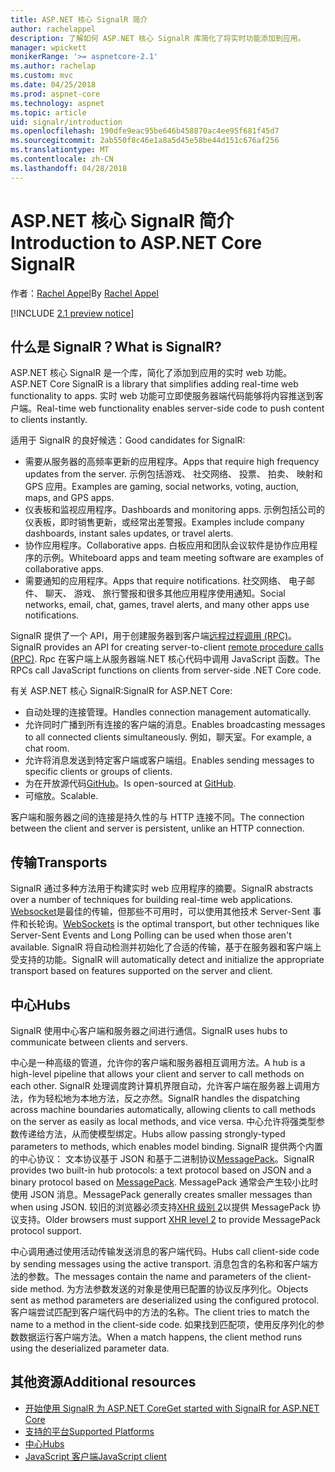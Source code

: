 ```yaml
---
title: ASP.NET 核心 SignalR 简介
author: rachelappel
description: 了解如何 ASP.NET 核心 SignalR 库简化了将实时功能添加到应用。
manager: wpickett
monikerRange: '>= aspnetcore-2.1'
ms.author: rachelap
ms.custom: mvc
ms.date: 04/25/2018
ms.prod: aspnet-core
ms.technology: aspnet
ms.topic: article
uid: signalr/introduction
ms.openlocfilehash: 190dfe9eac95be646b458870ac4ee95f681f45d7
ms.sourcegitcommit: 2ab550f8c46e1a8a5d45e58be44d151c676af256
ms.translationtype: MT
ms.contentlocale: zh-CN
ms.lasthandoff: 04/28/2018
---
```

# <a name="introduction-to-aspnet-core-signalr"></a><span data-ttu-id="9a201-103">ASP.NET 核心 SignalR 简介</span><span class="sxs-lookup"><span data-stu-id="9a201-103">Introduction to ASP.NET Core SignalR</span></span>

<span data-ttu-id="9a201-104">作者：[Rachel Appel](https://twitter.com/rachelappel)</span><span class="sxs-lookup"><span data-stu-id="9a201-104">By [Rachel Appel](https://twitter.com/rachelappel)</span></span>


[!INCLUDE [2.1 preview notice](~/includes/2.1.md)]

## <a name="what-is-signalr"></a><span data-ttu-id="9a201-105">什么是 SignalR？</span><span class="sxs-lookup"><span data-stu-id="9a201-105">What is SignalR?</span></span>

<span data-ttu-id="9a201-106">ASP.NET 核心 SignalR 是一个库，简化了添加到应用的实时 web 功能。</span><span class="sxs-lookup"><span data-stu-id="9a201-106">ASP.NET Core SignalR is a library that simplifies adding real-time web functionality to apps.</span></span> <span data-ttu-id="9a201-107">实时 web 功能可立即使服务器端代码能够将内容推送到客户端。</span><span class="sxs-lookup"><span data-stu-id="9a201-107">Real-time web functionality enables server-side code to push content to clients instantly.</span></span>

<span data-ttu-id="9a201-108">适用于 SignalR 的良好候选：</span><span class="sxs-lookup"><span data-stu-id="9a201-108">Good candidates for SignalR:</span></span>

* <span data-ttu-id="9a201-109">需要从服务器的高频率更新的应用程序。</span><span class="sxs-lookup"><span data-stu-id="9a201-109">Apps that require high frequency updates from the server.</span></span> <span data-ttu-id="9a201-110">示例包括游戏、 社交网络、 投票、 拍卖、 映射和 GPS 应用。</span><span class="sxs-lookup"><span data-stu-id="9a201-110">Examples are gaming, social networks, voting, auction, maps, and GPS apps.</span></span>
* <span data-ttu-id="9a201-111">仪表板和监视应用程序。</span><span class="sxs-lookup"><span data-stu-id="9a201-111">Dashboards and monitoring apps.</span></span> <span data-ttu-id="9a201-112">示例包括公司的仪表板，即时销售更新，或经常出差警报。</span><span class="sxs-lookup"><span data-stu-id="9a201-112">Examples include company dashboards, instant sales updates, or travel alerts.</span></span>
* <span data-ttu-id="9a201-113">协作应用程序。</span><span class="sxs-lookup"><span data-stu-id="9a201-113">Collaborative apps.</span></span> <span data-ttu-id="9a201-114">白板应用和团队会议软件是协作应用程序的示例。</span><span class="sxs-lookup"><span data-stu-id="9a201-114">Whiteboard apps and team meeting software are examples of collaborative apps.</span></span>
* <span data-ttu-id="9a201-115">需要通知的应用程序。</span><span class="sxs-lookup"><span data-stu-id="9a201-115">Apps that require notifications.</span></span> <span data-ttu-id="9a201-116">社交网络、 电子邮件、 聊天、 游戏、 旅行警报和很多其他应用程序使用通知。</span><span class="sxs-lookup"><span data-stu-id="9a201-116">Social networks, email, chat, games, travel alerts, and many other apps use notifications.</span></span>

<span data-ttu-id="9a201-117">SignalR 提供了一个 API，用于创建服务器到客户端[远程过程调用 (RPC)](https://wikipedia.org/wiki/Remote_procedure_call)。</span><span class="sxs-lookup"><span data-stu-id="9a201-117">SignalR provides an API for creating server-to-client [remote procedure calls (RPC)](https://wikipedia.org/wiki/Remote_procedure_call).</span></span> <span data-ttu-id="9a201-118">Rpc 在客户端上从服务器端.NET 核心代码中调用 JavaScript 函数。</span><span class="sxs-lookup"><span data-stu-id="9a201-118">The RPCs call JavaScript functions on clients from server-side .NET Core code.</span></span>

<span data-ttu-id="9a201-119">有关 ASP.NET 核心 SignalR:</span><span class="sxs-lookup"><span data-stu-id="9a201-119">SignalR for ASP.NET Core:</span></span>

* <span data-ttu-id="9a201-120">自动处理的连接管理。</span><span class="sxs-lookup"><span data-stu-id="9a201-120">Handles connection management automatically.</span></span>
* <span data-ttu-id="9a201-121">允许同时广播到所有连接的客户端的消息。</span><span class="sxs-lookup"><span data-stu-id="9a201-121">Enables broadcasting messages to all connected clients simultaneously.</span></span> <span data-ttu-id="9a201-122">例如，聊天室。</span><span class="sxs-lookup"><span data-stu-id="9a201-122">For example, a chat room.</span></span>
* <span data-ttu-id="9a201-123">允许将消息发送到特定客户端或客户端组。</span><span class="sxs-lookup"><span data-stu-id="9a201-123">Enables sending messages to specific clients or groups of clients.</span></span>
* <span data-ttu-id="9a201-124">为在开放源代码[GitHub](https://github.com/aspnet/signalr)。</span><span class="sxs-lookup"><span data-stu-id="9a201-124">Is open-sourced at [GitHub](https://github.com/aspnet/signalr).</span></span>
* <span data-ttu-id="9a201-125">可缩放。</span><span class="sxs-lookup"><span data-stu-id="9a201-125">Scalable.</span></span>

<span data-ttu-id="9a201-126">客户端和服务器之间的连接是持久性的与 HTTP 连接不同。</span><span class="sxs-lookup"><span data-stu-id="9a201-126">The connection between the client and server is persistent, unlike an HTTP connection.</span></span>

## <a name="transports"></a><span data-ttu-id="9a201-127">传输</span><span class="sxs-lookup"><span data-stu-id="9a201-127">Transports</span></span>

<span data-ttu-id="9a201-128">SignalR 通过多种方法用于构建实时 web 应用程序的摘要。</span><span class="sxs-lookup"><span data-stu-id="9a201-128">SignalR abstracts over a number of techniques for building real-time web applications.</span></span> <span data-ttu-id="9a201-129">[Websocket](https://tools.ietf.org/html/rfc7118)是最佳的传输，但那些不可用时，可以使用其他技术 Server-Sent 事件和长轮询。</span><span class="sxs-lookup"><span data-stu-id="9a201-129">[WebSockets](https://tools.ietf.org/html/rfc7118) is the optimal transport, but other techniques like Server-Sent Events and Long Polling can be used when those aren't available.</span></span> <span data-ttu-id="9a201-130">SignalR 将自动检测并初始化了合适的传输，基于在服务器和客户端上受支持的功能。</span><span class="sxs-lookup"><span data-stu-id="9a201-130">SignalR will automatically detect and initialize the appropriate transport based on features supported on the server and client.</span></span>

## <a name="hubs"></a><span data-ttu-id="9a201-131">中心</span><span class="sxs-lookup"><span data-stu-id="9a201-131">Hubs</span></span>

<span data-ttu-id="9a201-132">SignalR 使用中心客户端和服务器之间进行通信。</span><span class="sxs-lookup"><span data-stu-id="9a201-132">SignalR uses hubs to communicate between clients and servers.</span></span>

<span data-ttu-id="9a201-133">中心是一种高级的管道，允许你的客户端和服务器相互调用方法。</span><span class="sxs-lookup"><span data-stu-id="9a201-133">A hub is a high-level pipeline that allows your client and server to call methods on each other.</span></span> <span data-ttu-id="9a201-134">SignalR 处理调度跨计算机界限自动，允许客户端在服务器上调用方法，作为轻松地为本地方法，反之亦然。</span><span class="sxs-lookup"><span data-stu-id="9a201-134">SignalR handles the dispatching across machine boundaries automatically, allowing clients to call methods on the server as easily as local methods, and vice versa.</span></span> <span data-ttu-id="9a201-135">中心允许将强类型参数传递给方法，从而使模型绑定。</span><span class="sxs-lookup"><span data-stu-id="9a201-135">Hubs allow passing strongly-typed parameters to methods, which enables model binding.</span></span> <span data-ttu-id="9a201-136">SignalR 提供两个内置的中心协议： 文本协议基于 JSON 和基于二进制协议[MessagePack](https://msgpack.org/)。</span><span class="sxs-lookup"><span data-stu-id="9a201-136">SignalR provides two built-in hub protocols: a text protocol based on JSON and a binary protocol based on [MessagePack](https://msgpack.org/).</span></span>  <span data-ttu-id="9a201-137">MessagePack 通常会产生较小比时使用 JSON 消息。</span><span class="sxs-lookup"><span data-stu-id="9a201-137">MessagePack generally creates smaller messages than when using JSON.</span></span> <span data-ttu-id="9a201-138">较旧的浏览器必须支持[XHR 级别 2](https://caniuse.com/#feat=xhr2)以提供 MessagePack 协议支持。</span><span class="sxs-lookup"><span data-stu-id="9a201-138">Older browsers must support [XHR level 2](https://caniuse.com/#feat=xhr2) to provide MessagePack protocol support.</span></span>

<span data-ttu-id="9a201-139">中心调用通过使用活动传输发送消息的客户端代码。</span><span class="sxs-lookup"><span data-stu-id="9a201-139">Hubs call client-side code by sending messages using the active transport.</span></span> <span data-ttu-id="9a201-140">消息包含的名称和客户端方法的参数。</span><span class="sxs-lookup"><span data-stu-id="9a201-140">The messages contain the name and parameters of the client-side method.</span></span> <span data-ttu-id="9a201-141">为方法参数发送的对象是使用已配置的协议反序列化。</span><span class="sxs-lookup"><span data-stu-id="9a201-141">Objects sent as method parameters are deserialized using the configured protocol.</span></span> <span data-ttu-id="9a201-142">客户端尝试匹配到客户端代码中的方法的名称。</span><span class="sxs-lookup"><span data-stu-id="9a201-142">The client tries to match the name to a method in the client-side code.</span></span> <span data-ttu-id="9a201-143">如果找到匹配项，使用反序列化的参数数据运行客户端方法。</span><span class="sxs-lookup"><span data-stu-id="9a201-143">When a match happens, the client method runs using the deserialized parameter data.</span></span>

## <a name="additional-resources"></a><span data-ttu-id="9a201-144">其他资源</span><span class="sxs-lookup"><span data-stu-id="9a201-144">Additional resources</span></span>

* [<span data-ttu-id="9a201-145">开始使用 SignalR 为 ASP.NET Core</span><span class="sxs-lookup"><span data-stu-id="9a201-145">Get started with SignalR for ASP.NET Core</span></span>](xref:signalr/get-started)
* [<span data-ttu-id="9a201-146">支持的平台</span><span class="sxs-lookup"><span data-stu-id="9a201-146">Supported Platforms</span></span>](xref:signalr/supported-platforms)
* [<span data-ttu-id="9a201-147">中心</span><span class="sxs-lookup"><span data-stu-id="9a201-147">Hubs</span></span>](xref:signalr/hubs)
* [<span data-ttu-id="9a201-148">JavaScript 客户端</span><span class="sxs-lookup"><span data-stu-id="9a201-148">JavaScript client</span></span>](xref:signalr/javascript-client)
